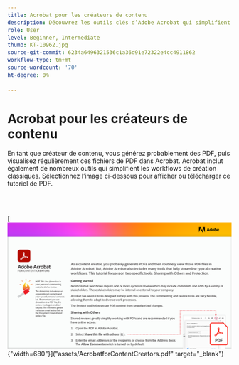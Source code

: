 ```yaml
---
title: Acrobat pour les créateurs de contenu
description: Découvrez les outils clés d’Adobe Acrobat qui simplifient les workflows de création
role: User
level: Beginner, Intermediate
thumb: KT-10962.jpg
source-git-commit: 6234a6496321536c1a36d91e72322e4cc4911862
workflow-type: tm+mt
source-wordcount: '70'
ht-degree: 0%

---
```


# Acrobat pour les créateurs de contenu

En tant que créateur de contenu, vous générez probablement des PDF, puis visualisez régulièrement ces fichiers de PDF dans Acrobat. Acrobat inclut également de nombreux outils qui simplifient les workflows de création classiques. Sélectionnez l’image ci-dessous pour afficher ou télécharger ce tutoriel de PDF.

<br> 

[![Image de la première page du tutoriel](assets/Acrobatforcontentcreators.png){&quot;width=680&quot;}](&quot;assets/AcrobatforContentCreators.pdf&quot; target=&quot;_blank&quot;)